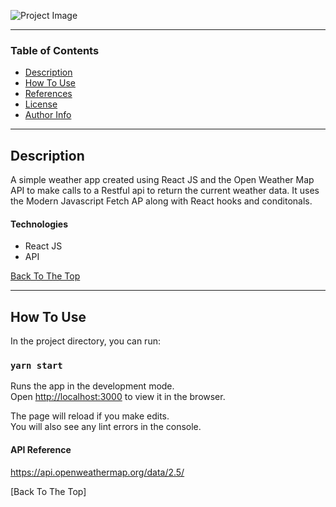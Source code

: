 

![Project Image](project-image-url)


---

### Table of Contents

- [Description](#description)
- [How To Use](#how-to-use)
- [References](#references)
- [License](#license)
- [Author Info](#author-info)

---

## Description

A simple weather app created using React JS and the Open Weather Map API to make calls to a Restful api to return the current weather data.
It uses the Modern Javascript Fetch AP along with React hooks and conditonals.

#### Technologies

- React JS
- API

[Back To The Top](#read-me-template)

---

## How To Use

In the project directory, you can run:

### `yarn start`

Runs the app in the development mode.<br />
Open [http://localhost:3000](http://localhost:3000) to view it in the browser.

The page will reload if you make edits.<br />
You will also see any lint errors in the console.


#### API Reference

https://api.openweathermap.org/data/2.5/

[Back To The Top]



